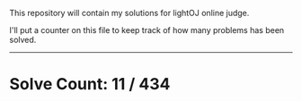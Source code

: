 This repository will contain my solutions for lightOJ online judge.

I'll put a counter on this file to keep track of how many problems has been solved.

---
# Solve Count: 11 / 434
